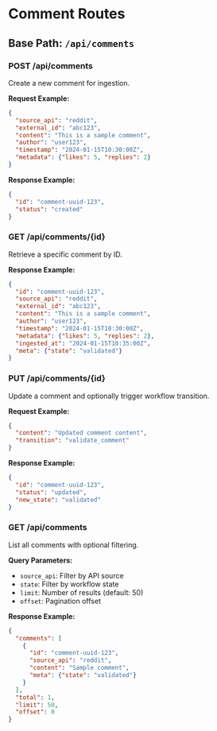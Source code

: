# Comment Routes

## Base Path: `/api/comments`

### POST /api/comments
Create a new comment for ingestion.

**Request Example:**
```json
{
  "source_api": "reddit",
  "external_id": "abc123",
  "content": "This is a sample comment",
  "author": "user123",
  "timestamp": "2024-01-15T10:30:00Z",
  "metadata": {"likes": 5, "replies": 2}
}
```

**Response Example:**
```json
{
  "id": "comment-uuid-123",
  "status": "created"
}
```

### GET /api/comments/{id}
Retrieve a specific comment by ID.

**Response Example:**
```json
{
  "id": "comment-uuid-123",
  "source_api": "reddit",
  "external_id": "abc123",
  "content": "This is a sample comment",
  "author": "user123",
  "timestamp": "2024-01-15T10:30:00Z",
  "metadata": {"likes": 5, "replies": 2},
  "ingested_at": "2024-01-15T10:35:00Z",
  "meta": {"state": "validated"}
}
```

### PUT /api/comments/{id}
Update a comment and optionally trigger workflow transition.

**Request Example:**
```json
{
  "content": "Updated comment content",
  "transition": "validate_comment"
}
```

**Response Example:**
```json
{
  "id": "comment-uuid-123",
  "status": "updated",
  "new_state": "validated"
}
```

### GET /api/comments
List all comments with optional filtering.

**Query Parameters:**
- `source_api`: Filter by API source
- `state`: Filter by workflow state
- `limit`: Number of results (default: 50)
- `offset`: Pagination offset

**Response Example:**
```json
{
  "comments": [
    {
      "id": "comment-uuid-123",
      "source_api": "reddit",
      "content": "Sample comment",
      "meta": {"state": "validated"}
    }
  ],
  "total": 1,
  "limit": 50,
  "offset": 0
}
```

